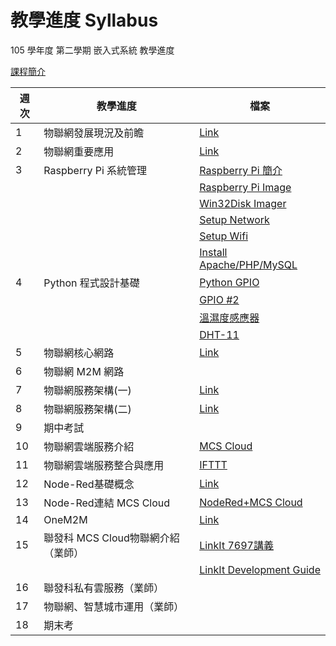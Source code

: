 # 教學進度 Syllabus

105 學年度 第二學期 嵌入式系統 教學進度


[課程簡介](00-嵌入式系統.pptx)



|週次	|	教學進度				| 檔案 |
|-------|---------------------------|---|
| 1	|	物聯網發展現況及前瞻			|[Link](01-物聯網發展現況及前瞻.pptx)|
| 2	|	物聯網重要應用				|[Link](07-物聯網應用.pptx)|
| 3	|	Raspberry Pi 系統管理		|[Raspberry Pi 簡介](http://www.powenko.com/wordpress/?p=4324)|
|	|								|[Raspberry Pi Image](https://docs.labs.mediatek.com/resource/linkit7697-arduino/en)|
|	|								|[Win32Disk Imager](https://sourceforge.net/projects/win32diskimager/)|
|	|								|[Setup Network](https://www.raspberrypi.org/documentation/remote-access/ssh/)|
|	|								|[Setup Wifi](https://www.raspberrypi.com.tw/2152/setting-up-wifi-with-the-command-line/)|
|	|								|[Install Apache/PHP/MySQL](http://www.powenko.com/wordpress/?p=4324)|
| 4	|	Python 程式設計基礎			|[Python GPIO](http://raspberry.io/projects/view/reading-and-writing-from-gpio-ports-from-python/)|
|	|								|[GPIO #2](http://makezine.com/projects/tutorial-raspberry-pi-gpio-pins-and-python/)|
|	|								|[溫濕度感應器](http://makezine.com/projects/tutorial-raspberry-pi-gpio-pins-and-python/)|
|	|								|[DHT-11](https://cdn-shop.adafruit.com/datasheets/DHT11-chinese.pdf)|
| 5	|	物聯網核心網路				|[Link](04-物聯網核心網路.pptx)|
| 6	|	物聯網 M2M 網路				||
| 7	|	物聯網服務架構(一)				|[Link](05-物聯網服務架構1.pptx)|
| 8	|	物聯網服務架構(二)				|[Link](06-物聯網服務架構2.pptx)|
| 9	|	期中考試						|
|10	|	物聯網雲端服務介紹				|[MCS Cloud](https://mcs.mediatek.com/zh-TW/)|
|11	|	物聯網雲端服務整合與應用		|[IFTTT](https://ifttt.com)|
|12	|	Node-Red基礎概念				| [Link](https://nodered.org)|
|13 |	Node-Red連結 MCS Cloud		| [NodeRed+MCS Cloud](http://blog.cavedu.com/物聯網/好用的物聯網開發工具-使用node-red工具，讀取聯發科雲/)|
|14	|	OneM2M						| [Link](http://www.onem2m.org)|
|15	|	聯發科 MCS Cloud物聯網介紹（業師）| [LinkIt 7697講義](http://goo.gl/a13hTR/)|
|	|								|	[LinkIt Development Guide](https://docs.labs.mediatek.com/resource/linkit7697-arduino/en)|
|16	|	聯發科私有雲服務（業師）		|
|17	|	物聯網、智慧城市運用（業師）		|
|18	|	期末考						|
